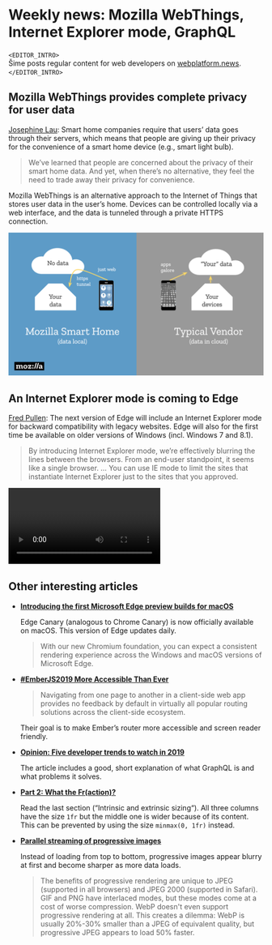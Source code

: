 # Weekly news: Mozilla WebThings, Internet Explorer mode, GraphQL

`<EDITOR_INTRO>`  
Šime posts regular content for web developers on [webplatform.news](https://webplatform.news).  
`</EDITOR_INTRO>`

## Mozilla WebThings provides complete privacy for user data

[Josephine Lau](https://mobile.twitter.com/mozhacks/status/1129451585686441987): Smart home companies require that users’ data goes through their servers, which means that people are giving up their privacy for the convenience of a smart home device (e.g., smart light bulb).

> We’ve learned that people are concerned about the privacy of their smart home data. And yet, when there’s no alternative, they feel the need to trade away their privacy for convenience.

Mozilla WebThings is an alternative approach to the Internet of Things that stores user data in the user’s home. Devices can be controlled locally via a web interface, and the data is tunneled through a private HTTPS connection.

![A diagram showing how Mozilla doesn’t store user data in the cloud, unlike smart home vendors](/media/mozilla-webthings-framework.png)

## An Internet Explorer mode is coming to Edge

[Fred Pullen](https://mobile.twitter.com/MSEdgeDev/status/1129505305719496704): The next version of Edge will include an Internet Explorer mode for backward compatibility with legacy websites. Edge will also for the first time be available on older versions of Windows (incl. Windows 7 and 8.1).

> By introducing Internet Explorer mode, we’re effectively blurring the lines between the browsers. From an end-user standpoint, it seems like a single browser. … You can use IE mode to limit the sites that instantiate Internet Explorer just to the sites that you approved.

<video controls src="/media/edge-ie-mode.mp4"></video>

## Other interesting articles

- **[Introducing the first Microsoft Edge preview builds for macOS](https://blogs.windows.com/msedgedev/2019/05/20/microsoft-edge-macos-canary-preview/)**

  Edge Canary (analogous to Chrome Canary) is now officially available on macOS. This version of Edge updates daily.

  > With our new Chromium foundation, you can expect a consistent rendering experience across the Windows and macOS versions of Microsoft Edge.

- **[#EmberJS2019 More Accessible Than Ever](https://yehudakatz.com/2019/05/20/ember-2019/)**

  > Navigating from one page to another in a client-side web app provides no feedback by default in virtually all popular routing solutions across the client-side ecosystem.

  Their goal is to make Ember’s router more accessible and screen reader friendly.

- **[Opinion: Five developer trends to watch in 2019](https://www.developer-tech.com/news/2019/may/16/opinion-five-developer-trends-2019/)**

  The article includes a good, short explanation of what GraphQL is and what problems it solves.

- **[Part 2: What the Fr(action)?](https://css-irl.info/debugging-css-grid-part-2-what-the-fraction/)**

  Read the last section (“Intrinsic and extrinsic sizing“). All three columns have the size `1fr` but the middle one is wider because of its content. This can be prevented by using the size `minmax(0, 1fr)` instead.

- **[Parallel streaming of progressive images](https://blog.cloudflare.com/parallel-streaming-of-progressive-images/)**

  Instead of loading from top to bottom, progressive images appear blurry at first and become sharper as more data loads.

  > The benefits of progressive rendering are unique to JPEG (supported in all browsers) and JPEG 2000 (supported in Safari). GIF and PNG have interlaced modes, but these modes come at a cost of worse compression. WebP doesn't even support progressive rendering at all. This creates a dilemma: WebP is usually 20%-30% smaller than a JPEG of equivalent quality, but progressive JPEG appears to load 50% faster.
